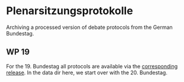 # Plenarsitzungsprotokolle
Archiving a processed version of debate protocols from the German Bundestag.

## WP 19
For the 19. Bundestag all protocols are available via the [corresponding release](https://github.com/mathias-goebel/plenarsitzungsprotokolle/releases/tag/wp19).
In the data dir here, we start over with the 20. Bundestag.
